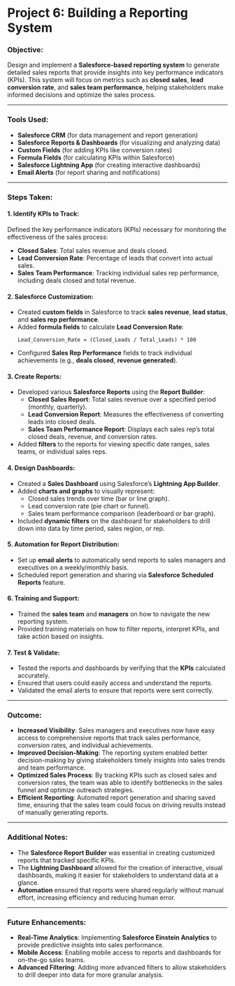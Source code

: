 # Project 6: Building a Reporting System

### Objective:
Design and implement a **Salesforce-based reporting system** to generate detailed sales reports that provide insights into key performance indicators (KPIs). This system will focus on metrics such as **closed sales**, **lead conversion rate**, and **sales team performance**, helping stakeholders make informed decisions and optimize the sales process.

---

### Tools Used:
- **Salesforce CRM** (for data management and report generation)
- **Salesforce Reports & Dashboards** (for visualizing and analyzing data)
- **Custom Fields** (for adding KPIs like conversion rates)
- **Formula Fields** (for calculating KPIs within Salesforce)
- **Salesforce Lightning App** (for creating interactive dashboards)
- **Email Alerts** (for report sharing and notifications)

---

### Steps Taken:

#### 1. **Identify KPIs to Track**:
   Defined the key performance indicators (KPIs) necessary for monitoring the effectiveness of the sales process:
   - **Closed Sales**: Total sales revenue and deals closed.
   - **Lead Conversion Rate**: Percentage of leads that convert into actual sales.
   - **Sales Team Performance**: Tracking individual sales rep performance, including deals closed and total revenue.

#### 2. **Salesforce Customization**:
   - Created **custom fields** in Salesforce to track **sales revenue**, **lead status**, and **sales rep performance**.
   - Added **formula fields** to calculate **Lead Conversion Rate**:
     ```plaintext
     Lead_Conversion_Rate = (Closed_Leads / Total_Leads) * 100
     ```
   - Configured **Sales Rep Performance** fields to track individual achievements (e.g., **deals closed**, **revenue generated**).

#### 3. **Create Reports**:
   - Developed various **Salesforce Reports** using the **Report Builder**:
     - **Closed Sales Report**: Total sales revenue over a specified period (monthly, quarterly).
     - **Lead Conversion Report**: Measures the effectiveness of converting leads into closed deals.
     - **Sales Team Performance Report**: Displays each sales rep’s total closed deals, revenue, and conversion rates.
   - Added **filters** to the reports for viewing specific date ranges, sales teams, or individual sales reps.

#### 4. **Design Dashboards**:
   - Created a **Sales Dashboard** using Salesforce’s **Lightning App Builder**.
   - Added **charts and graphs** to visually represent:
     - Closed sales trends over time (bar or line graph).
     - Lead conversion rate (pie chart or funnel).
     - Sales team performance comparison (leaderboard or bar graph).
   - Included **dynamic filters** on the dashboard for stakeholders to drill down into data by time period, sales region, or rep.

#### 5. **Automation for Report Distribution**:
   - Set up **email alerts** to automatically send reports to sales managers and executives on a weekly/monthly basis.
   - Scheduled report generation and sharing via **Salesforce Scheduled Reports** feature.

#### 6. **Training and Support**:
   - Trained the **sales team** and **managers** on how to navigate the new reporting system.
   - Provided training materials on how to filter reports, interpret KPIs, and take action based on insights.

#### 7. **Test & Validate**:
   - Tested the reports and dashboards by verifying that the **KPIs** calculated accurately.
   - Ensured that users could easily access and understand the reports.
   - Validated the email alerts to ensure that reports were sent correctly.

---

### Outcome:
- **Increased Visibility**: Sales managers and executives now have easy access to comprehensive reports that track sales performance, conversion rates, and individual achievements.
- **Improved Decision-Making**: The reporting system enabled better decision-making by giving stakeholders timely insights into sales trends and team performance.
- **Optimized Sales Process**: By tracking KPIs such as closed sales and conversion rates, the team was able to identify bottlenecks in the sales funnel and optimize outreach strategies.
- **Efficient Reporting**: Automated report generation and sharing saved time, ensuring that the sales team could focus on driving results instead of manually generating reports.

---

### Additional Notes:
- The **Salesforce Report Builder** was essential in creating customized reports that tracked specific KPIs.
- The **Lightning Dashboard** allowed for the creation of interactive, visual dashboards, making it easier for stakeholders to understand data at a glance.
- **Automation** ensured that reports were shared regularly without manual effort, increasing efficiency and reducing human error.

---

### Future Enhancements:
- **Real-Time Analytics**: Implementing **Salesforce Einstein Analytics** to provide predictive insights into sales performance.
- **Mobile Access**: Enabling mobile access to reports and dashboards for on-the-go sales teams.
- **Advanced Filtering**: Adding more advanced filters to allow stakeholders to drill deeper into data for more granular analysis.
